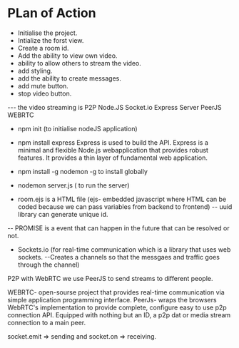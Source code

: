# PLan of Action

- Initialise the project.
- Intialize the forst view.
- Create a room id.
- Add the ability to view own video.
- ability to allow others to stream the video.
- add styling.
- add the ability to create messages.
- add mute button.
- stop video button.

--- the video streaming is P2P
Node.JS
Socket.io
Express Server
PeerJS
WEBRTC


- npm init (to initialise nodeJS application)
- npm install express 
    Express is used to build the API.
    Express is a minimal and flexible Node.js webapplication that provides robust features.
    It provides a thin layer of fundamental web application.
- npm install -g nodemon
    -g to install globally

- nodemon server.js ( to run the server)
- room.ejs is a HTML file (ejs- embedded javascript where HTML can be coded because we can pass variables from backend to frontend)
-- uuid library can generate unique id.

-- PROMISE is a event that can happen in the future that can be resolved or not.

- Sockets.io (for real-time communication which is a library that uses web sockets.
    --Creates a channels so that the messgaes and traffic goes through the channel)

P2P with WebRTC we use PeerJS to send streams to different people. 

WEBRTC- open-sourse project that provides real-time communication via simple application programming interface.
PeerJs- wraps the browsers WebRTC's implementation to provide complete, configure easy to use p2p connection API. Equipped with nothing but an ID, a p2p dat or media stream connection to a main peer.

socket.emit => sending and 
socket.on => receiving.